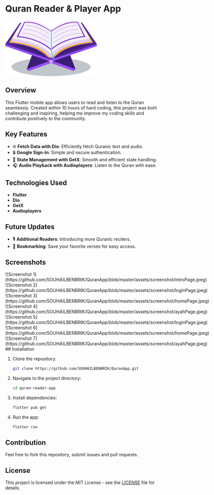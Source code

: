 # Quran Reader & Player App

![Project Logo](https://github.com/SOUHAILBENBRIK/QuranApp/blob/master/assets/screenshot/Quran.png)

## Overview

This Flutter mobile app allows users to read and listen to the Quran seamlessly. Created within 10 hours of hard coding, this project was both challenging and inspiring, helping me improve my coding skills and contribute positively to the community.

## Key Features

- 🌐 **Fetch Data with Dio**: Efficiently fetch Quranic text and audio.
- 🔒 **Google Sign-In**: Simple and secure authentication.
- 🧠 **State Management with GetX**: Smooth and efficient state handling.
- 🎧 **Audio Playback with Audioplayers**: Listen to the Quran with ease.

## Technologies Used

- **Flutter**
- **Dio**
- **GetX**
- **Audioplayers**

## Future Updates

- 🎙️ **Additional Readers**: Introducing more Quranic reciters.
- 📑 **Bookmarking**: Save your favorite verses for easy access.

## Screenshots

<div style="display: flex; justify-content: space-between;">
![Screenshot 1](https://github.com/SOUHAILBENBRIK/QuranApp/blob/master/assets/screenshot/introPage.jpeg)
![Screenshot 2](https://github.com/SOUHAILBENBRIK/QuranApp/blob/master/assets/screenshot/loginPage.jpeg)
</div>
<div style="display: flex; justify-content: space-between;">
![Screenshot 3](https://github.com/SOUHAILBENBRIK/QuranApp/blob/master/assets/screenshot/homePage.jpeg)
![Screenshot 4](https://github.com/SOUHAILBENBRIK/QuranApp/blob/master/assets/screenshot/ayahPage.jpeg)
    </div>
<div style="display: flex; justify-content: space-between;">
![Screenshot 5](https://github.com/SOUHAILBENBRIK/QuranApp/blob/master/assets/screenshot/loginPage.jpeg)
![Screenshot 6](https://github.com/SOUHAILBENBRIK/QuranApp/blob/master/assets/screenshot/homePage.jpeg)
    </div>
<div style="display: flex; justify-content: space-between;">
![Screenshot 7](https://github.com/SOUHAILBENBRIK/QuranApp/blob/master/assets/screenshot/ayahPage.jpeg)
    </div>
## Installation

1. Clone the repository:
    ```bash
    git clone https://github.com/SOUHAILBENBRIK/QuranApp.git
    ```

2. Navigate to the project directory:
    ```bash
    cd quran-reader-app
    ```

3. Install dependencies:
    ```bash
    flutter pub get
    ```

4. Run the app:
    ```bash
    flutter run
    ```

## Contribution

Feel free to fork this repository, submit issues and pull requests.

## License

This project is licensed under the MIT License - see the [LICENSE](LICENSE) file for details.
